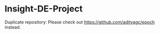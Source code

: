 # Insight-DE-Project
Duplicate repository: Please check out https://github.com/adityagc/epoch instead.
